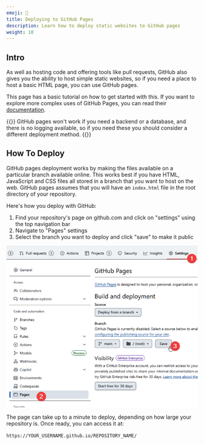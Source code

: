 ```yaml
---
emoji: 🚀
title: Deploying to GitHub Pages
description: Learn how to deploy static websites to GitHub pages
weight: 10
---
```


## Intro
As well as hosting code and offering tools like pull requests, GitHub also gives you the ability to host simple static websites, so if you need a place to host a basic HTML page, you can use GitHub pages.

This page has a basic tutorial on how to get started with this.
If you want to explore more complex uses of GitHub Pages, you can read their [documentation](https://docs.github.com/en/pages).

{{<note type="warning" title="Limitations">}}
GitHub pages won't work if you need a backend or a database, and there is no logging available, so if you need these  you should consider a different deployment method.
{{</note>}}

## How To Deploy
GitHub pages deployment works by making the files available on a particular branch available online.
This works best if you have HTML, JavaScript and CSS files all stored in a branch that you want to host on the web.
GitHub pages assumes that you will have an `index.html` file in the root directory of your repository.

Here's how you deploy with GitHub:

1. Find your repository's page on github.com and click on "settings" using the top navigation bar
2. Navigate to "Pages" settings
3. Select the branch you want to deploy and click "save" to make it public

![](ghsettings.png)

The page can take up to a minute to deploy, depending on how large your repository is.
Once ready, you can access it at:

`https://YOUR_USERNAME.github.io/REPOSITORY_NAME/`
